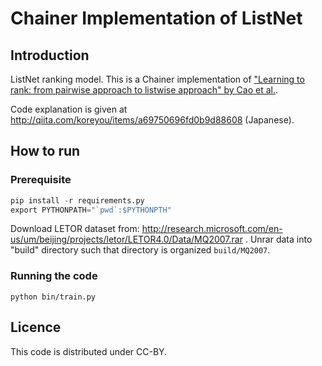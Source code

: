 
# Chainer Implementation of ListNet

## Introduction

ListNet ranking model. This is a Chainer implementation of ["Learning to rank: from pairwise approach to listwise approach" by Cao et al.](http://dl.acm.org/citation.cfm?doid=1273496.1273513).

Code explanation is given at http://qiita.com/koreyou/items/a69750696fd0b9d88608 (Japanese).

## How to run

### Prerequisite

```python
pip install -r requirements.py
export PYTHONPATH="`pwd`:$PYTHONPTH"
```

Download LETOR dataset from: http://research.microsoft.com/en-us/um/beijing/projects/letor/LETOR4.0/Data/MQ2007.rar .
Unrar data into "build" directory such that directory is organized `build/MQ2007`.

### Running the code

```
python bin/train.py
```


## Licence

This code is distributed under CC-BY.
